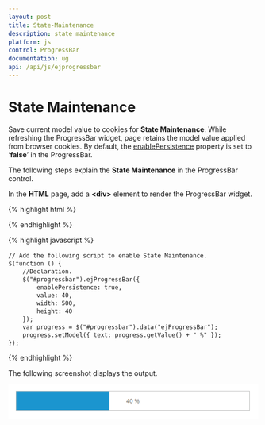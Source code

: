 ```yaml
---
layout: post
title: State-Maintenance
description: state maintenance
platform: js
control: ProgressBar
documentation: ug
api: /api/js/ejprogressbar
---
```


# State Maintenance

Save current model value to cookies for **State Maintenance**. While refreshing the ProgressBar widget, page retains the model value applied from browser cookies. By default, the [enablePersistence](https://help.syncfusion.com/api/js/ejprogressbar#members:enablepersistence) property is set to ‘**false**’ in the ProgressBar.

The following steps explain the **State Maintenance** in the ProgressBar control.

In the **HTML** page, add a **&lt;div&gt;** element to render the ProgressBar widget.

{% highlight html %}

<div class="control">
    <div id="progressbar"></div>
</div>

{% endhighlight %}

{% highlight javascript %}


    // Add the following script to enable State Maintenance.
    $(function () {
        //Declaration.
        $("#progressbar").ejProgressBar({
            enablePersistence: true,
            value: 40,
            width: 500,
            height: 40
        });
        var progress = $("#progressbar").data("ejProgressBar");
        progress.setModel({ text: progress.getValue() + " %" });
    });

{% endhighlight %}

The following screenshot displays the output.

![](/js/ProgressBar/State-Maintenance_images/State-Maintenance_img1.png) 

